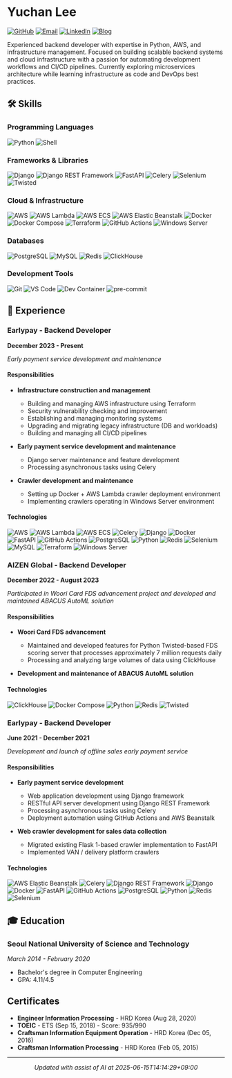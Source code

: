 # Yuchan Lee

[![GitHub](https://img.shields.io/badge/-lasuillard-181717?style=flat-square&logo=github&logoColor=white)](https://github.com/lasuillard)
[![Email](https://img.shields.io/badge/-lasuillard@gmail.com-EA4335?style=flat-square&logo=gmail&logoColor=white)](mailto:lasuillard@gmail.com)
[![LinkedIn](https://img.shields.io/badge/-LinkedIn-0A66C2?style=flat-square&logo=linkedin&logoColor=white)](https://www.linkedin.com/in/%EC%9C%A0%EC%B0%AC-%EC%9D%B4-67751020b/)
[![Blog](https://img.shields.io/badge/-blog.lasuillard.me-FF5722?style=flat-square&logo=blogger&logoColor=white)](https://blog.lasuillard.me)

Experienced backend developer with expertise in Python, AWS, and infrastructure management. Focused on building scalable backend systems and cloud infrastructure with a passion for automating development workflows and CI/CD pipelines. Currently exploring microservices architecture while learning infrastructure as code and DevOps best practices.

## 🛠️ Skills

### Programming Languages

![Python](https://img.shields.io/badge/-Python-3776AB?style=flat-square&logo=Python&logoColor=white)
![Shell](https://img.shields.io/badge/-Shell-4EAA25?style=flat-square&logo=GNU-Bash&logoColor=white)

### Frameworks & Libraries

![Django](https://img.shields.io/badge/-Django-092E20?style=flat-square&logo=Django&logoColor=white)
![Django REST Framework](https://img.shields.io/badge/-Django_REST_Framework-A30000?style=flat-square&logo=Django&logoColor=white)
![FastAPI](https://img.shields.io/badge/-FastAPI-009688?style=flat-square&logo=FastAPI&logoColor=white)
![Celery](https://img.shields.io/badge/-Celery-37814A?style=flat-square&logo=Celery&logoColor=white)
![Selenium](https://img.shields.io/badge/-Selenium-43B02A?style=flat-square&logo=Selenium&logoColor=white)
![Twisted](https://img.shields.io/badge/-Twisted-000000?style=flat-square&logo=Python&logoColor=white)

### Cloud & Infrastructure

![AWS](https://img.shields.io/badge/-AWS-232F3E?style=flat-square&logo=amazon-aws&logoColor=white)
![AWS Lambda](https://img.shields.io/badge/-AWS_Lambda-FF9900?style=flat-square&logo=amazon-aws&logoColor=white)
![AWS ECS](https://img.shields.io/badge/-AWS_ECS-FF9900?style=flat-square&logo=amazon-aws&logoColor=white)
![AWS Elastic Beanstalk](https://img.shields.io/badge/-AWS_Elastic_Beanstalk-FF9900?style=flat-square&logo=amazon-aws&logoColor=white)
![Docker](https://img.shields.io/badge/-Docker-2496ED?style=flat-square&logo=docker&logoColor=white)
![Docker Compose](https://img.shields.io/badge/-Docker_Compose-2496ED?style=flat-square&logo=docker&logoColor=white)
![Terraform](https://img.shields.io/badge/-Terraform-7B42BC?style=flat-square&logo=terraform&logoColor=white)
![GitHub Actions](https://img.shields.io/badge/-GitHub_Actions-2088FF?style=flat-square&logo=github-actions&logoColor=white)
![Windows Server](https://img.shields.io/badge/-Windows_Server-0078D6?style=flat-square&logo=windows&logoColor=white)

### Databases

![PostgreSQL](https://img.shields.io/badge/-PostgreSQL-336791?style=flat-square&logo=postgresql&logoColor=white)
![MySQL](https://img.shields.io/badge/-MySQL-4479A1?style=flat-square&logo=mysql&logoColor=white)
![Redis](https://img.shields.io/badge/-Redis-DC382D?style=flat-square&logo=Redis&logoColor=white)
![ClickHouse](https://img.shields.io/badge/-ClickHouse-FFCC01?style=flat-square&logo=clickhouse&logoColor=black)

### Development Tools

![Git](https://img.shields.io/badge/-Git-F05032?style=flat-square&logo=git&logoColor=white)
![VS Code](https://img.shields.io/badge/-VS_Code-007ACC?style=flat-square&logo=visual-studio-code&logoColor=white)
![Dev Container](https://img.shields.io/badge/-Dev_Container-2496ED?style=flat-square&logo=Docker&logoColor=white)
![pre-commit](https://img.shields.io/badge/-pre--commit-FAB040?style=flat-square&logo=pre-commit&logoColor=black)

## 💼 Experience

### Earlypay - Backend Developer

**December 2023 - Present**

*Early payment service development and maintenance*

#### Responsibilities

- **Infrastructure construction and management**
  - Building and managing AWS infrastructure using Terraform
  - Security vulnerability checking and improvement
  - Establishing and managing monitoring systems
  - Upgrading and migrating legacy infrastructure (DB and workloads)
  - Building and managing all CI/CD pipelines

- **Early payment service development and maintenance**
  - Django server maintenance and feature development
  - Processing asynchronous tasks using Celery

- **Crawler development and maintenance**
  - Setting up Docker + AWS Lambda crawler deployment environment
  - Implementing crawlers operating in Windows Server environment

#### Technologies

![AWS](https://img.shields.io/badge/-AWS-232F3E?style=flat-square&logo=amazon-aws&logoColor=white)
![AWS Lambda](https://img.shields.io/badge/-AWS_Lambda-FF9900?style=flat-square&logo=amazon-aws&logoColor=white)
![AWS ECS](https://img.shields.io/badge/-AWS_ECS-FF9900?style=flat-square&logo=amazon-aws&logoColor=white)
![Celery](https://img.shields.io/badge/-Celery-37814A?style=flat-square&logo=Celery&logoColor=white)
![Django](https://img.shields.io/badge/-Django-092E20?style=flat-square&logo=Django&logoColor=white)
![Docker](https://img.shields.io/badge/-Docker-2496ED?style=flat-square&logo=docker&logoColor=white)
![FastAPI](https://img.shields.io/badge/-FastAPI-009688?style=flat-square&logo=FastAPI&logoColor=white)
![GitHub Actions](https://img.shields.io/badge/-GitHub_Actions-2088FF?style=flat-square&logo=github-actions&logoColor=white)
![PostgreSQL](https://img.shields.io/badge/-PostgreSQL-336791?style=flat-square&logo=postgresql&logoColor=white)
![Python](https://img.shields.io/badge/-Python-3776AB?style=flat-square&logo=Python&logoColor=white)
![Redis](https://img.shields.io/badge/-Redis-DC382D?style=flat-square&logo=Redis&logoColor=white)
![Selenium](https://img.shields.io/badge/-Selenium-43B02A?style=flat-square&logo=Selenium&logoColor=white)
![MySQL](https://img.shields.io/badge/-MySQL-4479A1?style=flat-square&logo=mysql&logoColor=white)
![Terraform](https://img.shields.io/badge/-Terraform-7B42BC?style=flat-square&logo=terraform&logoColor=white)
![Windows Server](https://img.shields.io/badge/-Windows_Server-0078D6?style=flat-square&logo=windows&logoColor=white)

### AIZEN Global - Backend Developer

**December 2022 - August 2023**

*Participated in Woori Card FDS advancement project and developed and maintained ABACUS AutoML solution*

#### Responsibilities

- **Woori Card FDS advancement**
  - Maintained and developed features for Python Twisted-based FDS scoring server that processes approximately 7 million requests daily
  - Processing and analyzing large volumes of data using ClickHouse

- **Development and maintenance of ABACUS AutoML solution**

#### Technologies

![ClickHouse](https://img.shields.io/badge/-ClickHouse-FFCC01?style=flat-square&logo=clickhouse&logoColor=black)
![Docker Compose](https://img.shields.io/badge/-Docker_Compose-2496ED?style=flat-square&logo=docker&logoColor=white)
![Python](https://img.shields.io/badge/-Python-3776AB?style=flat-square&logo=Python&logoColor=white)
![Redis](https://img.shields.io/badge/-Redis-DC382D?style=flat-square&logo=Redis&logoColor=white)
![Twisted](https://img.shields.io/badge/-Twisted-000000?style=flat-square&logo=Python&logoColor=white)

### Earlypay - Backend Developer

**June 2021 - December 2021**

*Development and launch of offline sales early payment service*

#### Responsibilities

- **Early payment service development**
  - Web application development using Django framework
  - RESTful API server development using Django REST Framework
  - Processing asynchronous tasks using Celery
  - Deployment automation using GitHub Actions and AWS Beanstalk

- **Web crawler development for sales data collection**
  - Migrated existing Flask 1-based crawler implementation to FastAPI
  - Implemented VAN / delivery platform crawlers

#### Technologies

![AWS Elastic Beanstalk](https://img.shields.io/badge/-AWS_Elastic_Beanstalk-FF9900?style=flat-square&logo=amazon-aws&logoColor=white)
![Celery](https://img.shields.io/badge/-Celery-37814A?style=flat-square&logo=Celery&logoColor=white)
![Django REST Framework](https://img.shields.io/badge/-Django_REST_Framework-A30000?style=flat-square&logo=Django&logoColor=white)
![Django](https://img.shields.io/badge/-Django-092E20?style=flat-square&logo=Django&logoColor=white)
![Docker](https://img.shields.io/badge/-Docker-2496ED?style=flat-square&logo=docker&logoColor=white)
![FastAPI](https://img.shields.io/badge/-FastAPI-009688?style=flat-square&logo=FastAPI&logoColor=white)
![GitHub Actions](https://img.shields.io/badge/-GitHub_Actions-2088FF?style=flat-square&logo=github-actions&logoColor=white)
![PostgreSQL](https://img.shields.io/badge/-PostgreSQL-336791?style=flat-square&logo=postgresql&logoColor=white)
![Python](https://img.shields.io/badge/-Python-3776AB?style=flat-square&logo=Python&logoColor=white)
![Redis](https://img.shields.io/badge/-Redis-DC382D?style=flat-square&logo=Redis&logoColor=white)
![Selenium](https://img.shields.io/badge/-Selenium-43B02A?style=flat-square&logo=Selenium&logoColor=white)

## 🎓 Education

### Seoul National University of Science and Technology

*March 2014 - February 2020*

- Bachelor's degree in Computer Engineering
- GPA: 4.11/4.5

## Certificates

- **Engineer Information Processing** - HRD Korea (Aug 28, 2020)
- **TOEIC** - ETS (Sep 15, 2018) - Score: 935/990
- **Craftsman Information Equipment Operation** - HRD Korea (Dec 05, 2016)
- **Craftsman Information Processing** - HRD Korea (Feb 05, 2015)

---

<div align="center">

*Updated with assist of AI at 2025-06-15T14:14:29+09:00*

</div>
